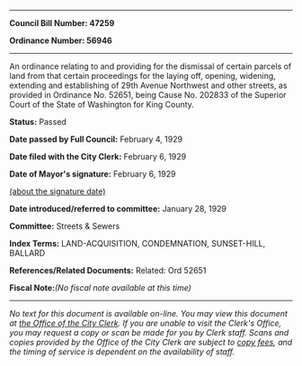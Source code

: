 

********

**Council Bill Number: 47259**
   
**Ordinance Number: 56946**
********

 An ordinance relating to and providing for the dismissal of certain parcels of land from that certain proceedings for the laying off, opening, widening, extending and establishing of 29th Avenue Northwest and other streets, as provided in Ordinance No. 52651, being Cause No. 202833 of the Superior Court of the State of Washington for King County.

**Status:** Passed
   
**Date passed by Full Council:** February 4, 1929
   
**Date filed with the City Clerk:** February 6, 1929
   
**Date of Mayor's signature:** February 6, 1929
   
[(about the signature date)](/~public/approvaldate.htm)
   
   
   
**Date introduced/referred to committee:** January 28, 1929
   
**Committee:** Streets & Sewers
   
   
**Index Terms:** LAND-ACQUISITION, CONDEMNATION, SUNSET-HILL, BALLARD

**References/Related Documents:** Related: Ord 52651

**Fiscal Note:**_(No fiscal note available at this time)_
********

_No text for this document is available on-line. You may view this document at [the Office of the City Clerk](http://www.seattle.gov/leg/clerk/contactUs.htm). If you are unable to visit the Clerk's Office, you may request a copy or scan be made for you by Clerk staff. Scans and copies provided by the Office of the City Clerk are subject to [copy fees](http://clerk.seattle.gov/~public/clerkfees.htm), and the timing of service is dependent on the availability of staff._

